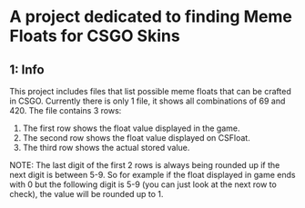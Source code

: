 # A project dedicated to finding Meme Floats for CSGO Skins


## 1: Info

This project includes files that list possible meme floats that can be crafted in CSGO. Currently there is only 1 file, it shows all combinations of 69 and 420. The file contains 3 rows:

1. The first row shows the float value displayed in the game.
2. The second row shows the float value displayed on CSFloat.
3. The third row shows the actual stored value.

NOTE: The last digit of the first 2 rows is always being rounded up if the next digit is between 5-9. So for example if the float displayed in game ends with 0 but the following digit is 5-9 (you can just look at the next row to check), 
the value will be rounded up to 1.
